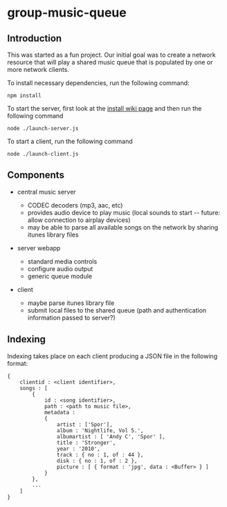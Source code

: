 group-music-queue
=================
Introduction
------------
This was started as a fun project.  Our initial goal was to create a network resource that will play a shared music queue 
that is populated by one or more network clients.

To install necessary dependencies, run the following command:
    
	npm install


To start the server, first look at the [install wiki page](https://github.com/Jrrd/group-music-queue/wiki/Server-Install-and-Additional-Requirements) and then run the following command

	node ./launch-server.js

To start a client, run the following command

	node ./launch-client.js

Components
----------
 - central music server
 	- CODEC decoders (mp3, aac, etc)
 	- provides audio device to play music (local sounds to start -- future: allow connection to airplay devices)
 	- may be able to parse all available songs on the network by sharing itunes library files
 
 - server webapp
 	- standard media controls
 	- configure audio output
 	- generic queue module
 
 - client 
 	- maybe parse itunes library file
 	- submit local files to the shared queue (path and authentication information passed to server?)   

Indexing
--------
Indexing takes place on each client producing a JSON file in the following format:

	{
		clientid : <client identifier>,
		songs : [
			{
				id : <song identifier>,
				path : <path to music file>,
				metadata : 
				{
					artist : ['Spor'],
					album : 'Nightlife, Vol 5.',
					albumartist : [ 'Andy C', 'Spor' ],
					title : 'Stronger',
					year : '2010',
					track : { no : 1, of : 44 },
					disk : { no : 1, of : 2 },
					picture : [ { format : 'jpg', data : <Buffer> } ]
				}
			},
			...
		]
	}
